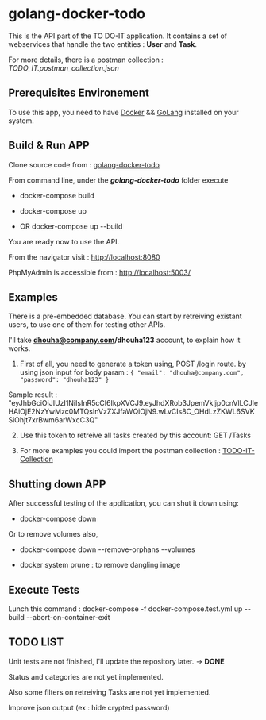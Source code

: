 # golang-docker-todo

This is the API part of the TO DO-IT application.
It contains a set of webservices that handle the two entities : **User** and **Task**.

For more details, there is a postman collection : _TODO_IT.postman_collection.json_

## Prerequisites Environement

To use this app, you need to have
    [Docker](https://docs.docker.com/get-docker/)
    &&
    [GoLang](https://go.dev/doc/install)
installed on your system.

## Build & Run APP

Clone source code from : [golang-docker-todo](https://github.com/dhouhaR/golang-docker-todo.git)

From command line, under the _**golang-docker-todo**_ folder execute

* docker-compose build
* docker-compose up

* OR docker-compose up --build

You are ready now to use the API.

From the navigator visit  : <http://localhost:8080>

PhpMyAdmin is accessible from : <http://localhost:5003/>

## Examples

There is a pre-embedded database.
You can start by retreiving existant users, to use one of them for testing other APIs.

I'll take **dhouha@company.com/dhouha123** account, to explain how it works.

1. First of all, you need to generate a token using, POST /login route.
by using json input for body param :
``{
    "email": "dhouha@company.com",
    "password": "dhouha123"
}``

Sample result : "eyJhbGciOiJIUzI1NiIsInR5cCI6IkpXVCJ9.eyJhdXRob3JpemVkIjp0cnVlLCJleHAiOjE2NzYwMzc0MTQsInVzZXJfaWQiOjN9.wLvCIs8C_OHdLzZKWL6SVKSiOhjt7xrBwm6arWxcC3Q"

2. Use this token to retreive all tasks created by this account:
GET /Tasks

3. For more examples you could import the postman collection : [TODO-IT-Collection](TODO-IT.postman_collection.json)

## Shutting down APP

After successful testing of the application, you can shut it down using:

* docker-compose down

Or to remove volumes also,

* docker-compose down --remove-orphans --volumes

* docker system prune : to remove dangling image

## Execute Tests

Lunch this command : docker-compose -f docker-compose.test.yml up --build --abort-on-container-exit

## TODO LIST

Unit tests are not finished, I'll update the repository later. -> **DONE**

Status and categories are not yet implemented.

Also some filters on retreiving Tasks are not yet implemented.

Improve json output (ex : hide crypted password)
